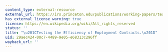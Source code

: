 ```yaml
---
content_type: external-resource
external_url: https://irs.princeton.edu/publications/working-papers/testing-efficiency-employment-contracts
has_external_license_warning: true
license: https://en.wikipedia.org/wiki/All_rights_reserved
status: ''
title: "\u201CTesting the Efficiency of Employment Contracts.\u201D"
uid: 29aec424-00c7-4489-9e05-e68313c296ff
wayback_url: ''
---
```

